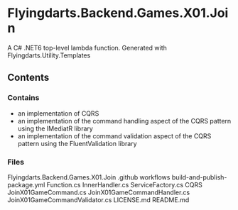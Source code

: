 # Flyingdarts.Backend.Games.X01.Join
A C# .NET6 top-level lambda function.
Generated with Flyingdarts.Utility.Templates

## Contents

### Contains
- an implementation of CQRS
- an implementation of the command handling aspect of the CQRS pattern using the IMediatR library
- an implementation of the command validation aspect of the CQRS pattern using the FluentValidation library

### Files
Flyingdarts.Backend.Games.X01.Join
    .github
        workflows
            build-and-publish-package.yml
    Function.cs
    InnerHandler.cs
    ServiceFactory.cs
    CQRS
        JoinX01GameCommand.cs
        JoinX01GameCommandHandler.cs
        JoinX01GameCommandValidator.cs
    LICENSE.md
    README.md
